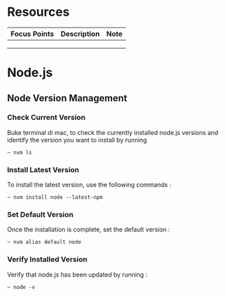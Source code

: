 # Resources

| Focus Points | Description | Note |
| ------------ | ----------- | ---- |
|              |             |      |
|              |             |      |
|              |             |      |



# Node.js



## Node Version Management



### Check Current Version

Buke terminal di mac, to check the currently installed node.js versions and identify the version you want to install by running

```
~ nvm ls
```

### Install Latest Version

To install the latest version, use the following commands :

```
~ nvm install node --latest-npm
```

### Set Default Version

Once the installation is complete, set the default version :

```
~ nvm alias default node
```

### Verify Installed Version

Verify that node.js has been updated by running :

```
~ node -v
```

